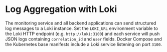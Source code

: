 # Log Aggregation with Loki

The monitoring service and all backend applications can send structured log
messages to a Loki instance. Set the ``LOKI_URL`` environment variable to the
Loki HTTP endpoint (e.g. ``http://loki:3100``) and each service will push JSON
logs containing ``correlation_id`` and ``user`` fields. Docker Compose and the
Kubernetes base manifests include a Loki service listening on port ``3100``.
